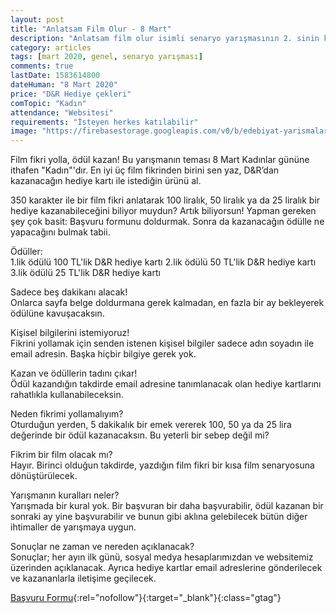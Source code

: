 ```yaml
---
layout: post
title: "Anlatsam Film Olur - 8 Mart"
description: "Anlatsam film olur isimli senaryo yarışmasının 2. sinin konusu kadındır."
category: articles
tags: [mart 2020, genel, senaryo yarışması]
comments: true
lastDate: 1583614800
dateHuman: "8 Mart 2020"
price: "D&R Hediye çekleri"
comTopic: "Kadın"
attendance: "Websitesi"
requirements: "İsteyen herkes katılabilir"
image: "https://firebasestorage.googleapis.com/v0/b/edebiyat-yarismalari.appspot.com/o/anlatsam-film-olur.JPG?alt=media&token=c7913a1e-0b8a-4e93-b633-3bc3ce70b257"
---
```


Film fikri yolla, ödül kazan!
Bu yarışmanın teması 8 Mart Kadınlar gününe ithafen "Kadın"'dır.
En iyi üç film fikrinden birini sen yaz, D&R’dan kazanacağın hediye kartı ile istediğin ürünü al.  

350 karakter ile bir film fikri anlatarak 100 liralık, 50 liralık ya da 25 liralık bir hediye kazanabileceğini biliyor muydun? Artık biliyorsun! Yapman gereken şey çok basit: Başvuru formunu doldurmak. Sonra da kazanacağın ödülle ne yapacağını bulmak tabii.  

Ödüller:  
1.lik ödülü 100 TL'lik D&R hediye kartı
2.lik ödülü 50 TL'lik D&R hediye kartı
3.lik ödülü 25 TL'lik D&R hediye kartı  

Sadece beş dakikanı alacak!  
Onlarca sayfa belge doldurmana gerek kalmadan, en fazla bir ay bekleyerek ödülüne kavuşacaksın.

Kişisel bilgilerini istemiyoruz!  
Fikrini yollamak için senden istenen kişisel bilgiler sadece adın soyadın ile email adresin. Başka hiçbir bilgiye gerek yok.

Kazan ve ödüllerin tadını çıkar!  
Ödül kazandığın takdirde email adresine tanımlanacak olan hediye kartlarını rahatlıkla kullanabileceksin.

Neden fikrimi yollamalıyım?  
Oturduğun yerden, 5 dakikalık bir emek vererek 100, 50 ya da 25 lira değerinde bir ödül kazanacaksın. Bu yeterli bir sebep değil mi?

Fikrim bir film olacak mı?  
Hayır. Birinci olduğun takdirde, yazdığın film fikri bir kısa film senaryosuna dönüştürülecek.

Yarışmanın kuralları neler?  
Yarışmada bir kural yok. Bir başvuran bir daha başvurabilir, ödül kazanan bir sonraki ay yine başvurabilir ve bunun gibi aklına gelebilecek bütün diğer ihtimaller de yarışmaya uygun.

Sonuçlar ne zaman ve nereden açıklanacak?  
Sonuçlar; her ayın ilk günü, sosyal medya hesaplarımızdan ve websitemiz üzerinden açıklanacak. Ayrıca hediye kartlar email adreslerine gönderilecek ve kazananlarla iletişime geçilecek.

[Başvuru Formu](https://anlatsamfilmolur.com/fikir-gonder/?utm_source=edebiyatyarismalari.com&utm_medium=affiliate&utm_campaign=cpc){:rel="nofollow"}{:target="_blank"}{:class="gtag"}
